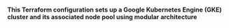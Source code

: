 #### This Terraform configuration sets up a Google Kubernetes Engine (GKE) cluster and its associated node pool using modular architecture